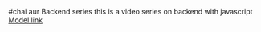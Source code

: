 #chai aur Backend series
this is a video series on backend with javascript
[Model link](https://app.eraser.io/workspace/YtPqZ1VogxGy1jzIDkzj)

